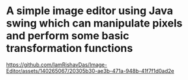 # A simple image editor using Java swing which can manipulate pixels and perform some basic transformation functions


https://github.com/IamRishavDas/Image-Editor/assets/140265067/20305b30-ae3b-471a-948b-41f7f1d0ad2e

